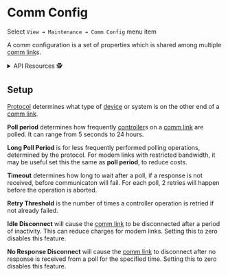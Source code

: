 # Comm Config

Select `View ➔ Maintenance ➔ Comm Config` menu item

A comm configuration is a set of properties which is shared among multiple
[comm link]s.

<details>
<summary>API Resources 🕵️ </summary>

* `iris/api/comm_config` (primary)
* `iris/api/comm_config/{name}`

| Access       | Primary     | Secondary |
|--------------|-------------|-----------|
| 👁️  View      | name        |           |
| 💡 Manage    |             | timeout\_ms, retry\_threshold, idle\_disconnect\_sec, no\_response\_disconnect\_sec |
| 🔧 Configure | description | protocol, poll\_period\_sec, long\_poll\_period\_sec |

</details>

## Setup

[Protocol] determines what type of [device] or system is on the other end of
a [comm link].

**Poll period** determines how frequently [controller]s on a [comm link] are
polled.  It can range from 5 seconds to 24 hours.

**Long Poll Period** is for less frequently performed polling operations,
determined by the protocol.  For modem links with restricted bandwidth, it
may be useful set this the same as **poll period**, to reduce costs.

**Timeout** determines how long to wait after a poll, if a response is not
received, before communicaton will fail.  For each poll, 2 retries will happen
before the operation is aborted.

**Retry Threshold** is the number of times a controller operation is retried
if not already failed.

**Idle Disconnect** will cause the [comm link] to be disconnected after a
period of inactivity.  This can reduce charges for modem links.  Setting this
to zero disables this feature.

**No Response Disconnect** will cause the [comm link] to disconnect after no
response is received from a poll for the specified time.  Setting this to zero
disables this feature.


[comm link]: comm_links.html
[controller]: controllers.html
[device]: controllers.html#devices
[protocol]: protocols.html
